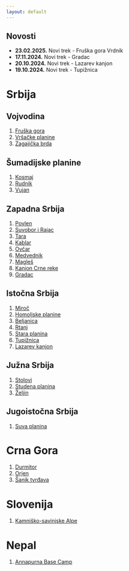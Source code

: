 ```yaml
---
layout: default
---
```


<!-- <div class="alert alert-warning">
Sve informacije koristite na sopstvenu odgovornost.
</div> -->

## Novosti

- **23.02.2025.** Novi trek - Fruška gora Vrdnik
- **17.11.2024.** Novi trek - Gradac
- **20.10.2024.** Novi trek - Lazarev kanjon
- **19.10.2024.** Novi trek - Tupižnica

# Srbija

## Vojvodina

1. [Fruška gora](planine/srbija/fruska-gora/fruska-gora)
2. [Vršačke planine](planine/srbija/vrsacke-planine/vrsacke-planine)
3. [Zagajička brda](planine/srbija/zagajicka-brda/zagajicka-brda)

## Šumadijske planine
1. [Kosmaj](planine/srbija/kosmaj/kosmaj)
2. [Rudnik](planine/srbija/rudnik/rudnik)
3. [Vujan](planine/srbija/vujan/vujan)

## Zapadna Srbija
1. [Povlen](planine/srbija/povlen/povlen)
2. [Suvobor i Rajac](planine/srbija/suvobor-rajac/suvobor-rajac)
3. [Tara](planine/srbija/tara/tara)
4. [Kablar](planine/srbija/kablar/kablar)
5. [Ovčar](planine/srbija/ovcar/ovcar)
6. [Medvednik](planine/srbija/medvednik/medvednik)
7. [Magleš](planine/srbija/magles/magles)
8. [Kanjon Crne reke](planine/srbija/kanjon-crne-reke/kanjon-crne-reke)
9. [Gradac](planine/srbija/gradac/index)

## Istočna Srbija

1. [Miroč](planine/srbija/miroc/miroc)
2. [Homoljske planine](planine/srbija/homoljske-planine/homoljske-planine)
3. [Beljanica](planine/srbija/beljanica/beljanica)
4. [Rtanj](planine/srbija/rtanj/rtanj)
5. [Stara planina](planine/srbija/stara-planina/stara-planina)
6. [Tupižnica](planine/srbija/tupiznica/index)
7. [Lazarev kanjon](planine/srbija/lazarev-kanjon/index)

## Južna Srbija

1. [Stolovi](planine/srbija/stolovi/stolovi)
2. [Studena planina](planine/srbija/studena-planina/studena-planina)
3. [Željin](planine/srbija/zeljin/zeljin)

## Jugoistočna Srbija

1. [Suva planina](planine/srbija/suva-planina/suva-planina)

# Crna Gora

1. [Durmitor](planine/crna-gora/durmitor/durmitor)
2. [Orjen](planine/crna-gora/orjen/orjen)
3. [Šanik tvrđava](planine/crna-gora/boka-kotorska/boka-kotorska)

# Slovenija

1. [Kamniško-savinjske Alpe](planine/slovenija/kamnisko-savinjske-alpe/kamnisko-savinjske-alpe)

# Nepal
1. [Annapurna Base Camp](planine/nepal/abc/abc)

